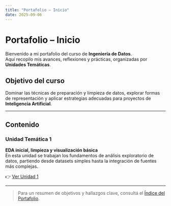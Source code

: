 ```yaml
---
title: "Portafolio – Inicio"
date: 2025-09-06
---
```


# Portafolio – Inicio

Bienvenido a mi portafolio del curso de **Ingeniería de Datos**.  
Aquí recopilo mis avances, reflexiones y prácticas, organizadas por **Unidades Temáticas**.

## Objetivo del curso
Dominar las técnicas de preparación y limpieza de datos, explorar formas de representación y aplicar estrategias adecuadas para proyectos de **Inteligencia Artificial**.

---

## Contenido

### Unidad Temática 1

**EDA inicial, limpieza y visualización básica**  
En esta unidad se trabajan los fundamentos de análisis exploratorio de datos, partiendo desde datasets simples hasta la integración de fuentes más complejas.  

👉 [Ver Unidad 1](UT1/practica1/main1.md)

---

> Para un resumen de objetivos y hallazgos clave, consultá el [Índice del Portafolio](portfolio/index.md).
